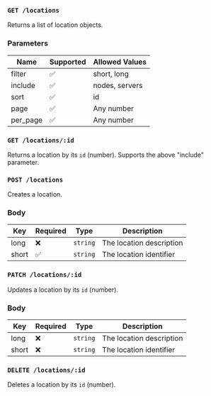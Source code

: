### `GET /locations`
Returns a list of location objects.

### Parameters
Name | Supported | Allowed Values
----------|-----------|---------------
filter | ✅ | short, long
include | ✅ | nodes, servers
sort | ✅ | id
page | ✅ | Any number
per_page | ✅ | Any number

### `GET /locations/:id`
Returns a location by its `id` (number). Supports the above "include" parameter.

### `POST /locations`
Creates a location.

### Body
Key | Required | Type | Description
----|----------|-------|------------
long | ❌ | `string` | The location description
short | ✅ | `string` | The location identifier

### `PATCH /locations/:id`
Updates a location by its `id` (number).

### Body
Key | Required | Type | Description
----|----------|-------|------------
long | ❌ | `string` | The location description
short | ❌ | `string` | The location identifier

### `DELETE /locations/:id`
Deletes a location by its `id` (number).
